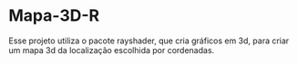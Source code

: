 # Mapa-3D-R
Esse projeto utiliza o pacote rayshader, que cria gráficos em 3d, para criar um mapa 3d da localização escolhida por cordenadas.

